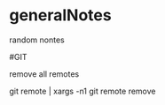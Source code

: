# generalNotes
random  nontes


#GIT 

remove all remotes

git remote | xargs -n1 git remote remove
